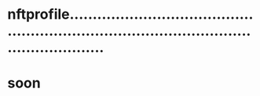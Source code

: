 # nftprofile..................................................................................................................
# soon

